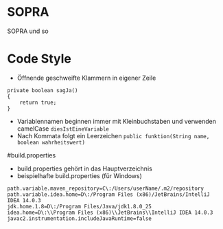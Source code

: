 # SOPRA
SOPRA und so

# Code Style
- Öffnende geschweifte Klammern in eigener Zeile
```
private boolean sagJa()
{
    return true;
}
```
- Variablennamen beginnen immer mit Kleinbuchstaben und verwenden camelCase
`diesIstEineVariable`
- Nach Kommata folgt ein Leerzeichen
`public funktion(String name, boolean wahrheitswert)`

#build.properties
- build.properties gehört in das Hauptverzeichnis
- beispielhafte build.properties (für Windows)
```
path.variable.maven_repository=C\:/Users/userName/.m2/repository
path.variable.idea.home=D\:/Program Files (x86)/JetBrains/IntelliJ IDEA 14.0.3
jdk.home.1.8=D\:/Program Files/Java/jdk1.8.0_25
idea.home=D\:\\Program Files (x86)\\JetBrains\\IntelliJ IDEA 14.0.3
javac2.instrumentation.includeJavaRuntime=false
```
